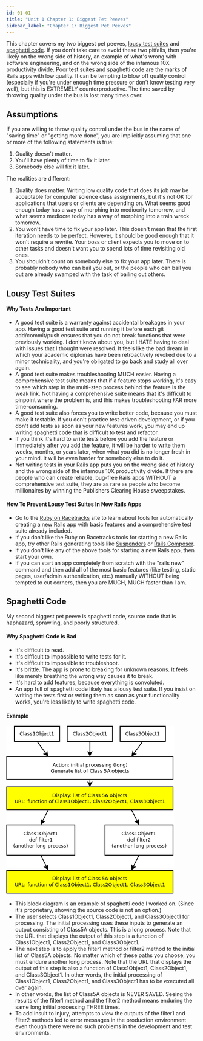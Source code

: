 ```yaml
---
id: 01-01
title: "Unit 1 Chapter 1: Biggest Pet Peeves"
sidebar_label: "Chapter 1: Biggest Pet Peeves"
---
```


This chapter covers my two biggest pet peeves, [lousy test suites](#lousy-test-suites) and [spaghetti code](#spaghetti-code).  If you don't take care to avoid these two pitfalls, then you're likely on the wrong side of history, an example of what's wrong with software engineering, and on the wrong side of the infamous 10X productivity divide.  Poor test suites and spaghetti code are the marks of Rails apps with low quality.  It can be tempting to blow off quality control (especially if you're under enough time pressure or don't know testing very well), but this is EXTREMELY counterproductive.  The time saved by throwing quality under the bus is lost many times over.

## Assumptions
If you are willing to throw quality control under the bus in the name of "saving time" or "getting more done", you are implicitly assuming that one or more of the following statements is true:
1. Quality doesn't matter.
2. You'll have plenty of time to fix it later.
3. Somebody else will fix it later.

The realities are different:
1.  Quality does matter.  Writing low quality code that does its job may be acceptable for computer science class assignments, but it's not OK for applications that users or clients are depending on.  What seems good enough today has a way of morphing into mediocrity tomorrow, and what seems mediocre today has a way of morphing into a train wreck tomorrow.
2.  You won't have time to fix your app later.  This doesn't mean that the first iteration needs to be perfect.  However, it should be good enough that it won't require a rewrite.  Your boss or client expects you to move on to other tasks and doesn't want you to spend lots of time revisiting old ones.
3.  You shouldn't count on somebody else to fix your app later.  There is probably nobody who can bail you out, or the people who can bail you out are already swamped with the task of bailing out others.

Lousy Test Suites
-----------------
#### Why Tests Are Important
* A good test suite is a warranty against accidental breakages in your app.  Having a good test suite and running it before each git add/commit/push ensures that you do not break functions that were previously working.  I don't know about you, but I HATE having to deal with issues that I thought were resolved.  It feels like the bad dream in which your academic diplomas have been retroactively revoked due to a minor technicality, and you're obligated to go back and study all over again.
* A good test suite makes troubleshooting MUCH easier.  Having a comprehensive test suite means that if a feature stops working, it's easy to see which step in the multi-step process behind the feature is the weak link.  Not having a comprehensive suite means that it's difficult to pinpoint where the problem is, and this makes troubleshooting FAR more time-consuming.
* A good test suite also forces you to write better code, because you must make it testable.  If you don't practice test-driven development, or if you don't add tests as soon as your new features work, you may end up writing spaghetti code that is difficult to test and refactor.
* If you think it's hard to write tests before you add the feature or immediately after you add the feature, it will be harder to write them weeks, months, or years later, when what you did is no longer fresh in your mind.  It will be even harder for somebody else to do it.
* Not writing tests in your Rails app puts you on the wrong side of history and the wrong side of the infamous 10X productivity divide.  If there are people who can create reliable, bug-free Rails apps WITHOUT a comprehensive test suite, they are as rare as people who become millionaires by winning the Publishers Clearing House sweepstakes.

#### How To Prevent Lousy Test Suites In New Rails Apps
* Go to the [Ruby on Racetracks](https://www.rubyonracetracks.com/) site to learn about tools for automatically creating a new Rails app with basic features and a comprehensive test suite already included.
* If you don't like the Ruby on Racetracks tools for starting a new Rails app, try other Rails generating tools like [Suspenders](https://github.com/thoughtbot/suspenders) or [Rails Composer](http://www.railscomposer.com/).
* If you don't like any of the above tools for starting a new Rails app, then start your own.
* If you can start an app completely from scratch with the "rails new" command and then add all of the most basic features  (like testing, static pages, user/admin authentication, etc.) manually WITHOUT being tempted to cut corners, then you are MUCH, MUCH faster than I am.

Spaghetti Code
--------------
My second biggest pet peeve is spaghetti code, source code that is haphazard, sprawling, and poorly structured.

#### Why Spaghetti Code is Bad
* It's difficult to read.
* It's difficult to impossible to write tests for it.
* It's difficult to impossible to troubleshoot.
* It's brittle.  The app is prone to breaking for unknown reasons.  It feels like merely breathing the wrong way causes it to break.
* It's hard to add features, because everything is convoluted.
* An app full of spaghetti code likely has a lousy test suite.  If you insist on writing the tests first or writing them as soon as your functionality works, you're less likely to write spaghetti code.

#### Example
![](assets/code_orig.png)
* This block diagram is an example of spaghetti code I worked on.  (Since it's proprietary, showing the source code is not an option.)
* The user selects Class1Object1, Class2Object1, and Class3Object1 for processing.  The initial processing uses these inputs to generate an output consisting of Class5A objects.  This is a long process.  Note that the URL that displays the output of this step is a function of Class1Object1, Class2Object1, and Class3Object1.
* The next step is to apply the filter1 method or filter2 method to the initial list of Class5A objects.  No matter which of these paths you choose, you must endure another long process.  Note that the URL that displays the output of this step is also a function of Class1Object1, Class2Object1, and Class3Object1.  In other words, the initial processing of Class1Object1, Class2Object1, and Class3Object1 has to be executed all over again.
* In other words, the list of Class5A objects is NEVER SAVED.  Seeing the results of the filter1 method and the filter2 method means enduring the same long initial processing THREE times.
* To add insult to injury, attempts to view the outputs of the filter1 and filter2 methods led to error messages in the production environment even though there were no such problems in the development and test environments.
